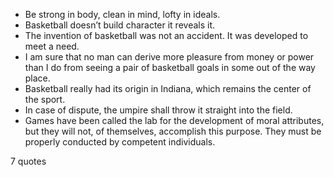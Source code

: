  - Be strong in body, clean in mind, lofty in ideals.
 - Basketball doesn’t build character it reveals it.
 - The invention of basketball was not an accident. It was developed to meet a need.
 - I am sure that no man can derive more pleasure from money or power than I do from seeing a pair of basketball goals in some out of the way place.
 - Basketball really had its origin in Indiana, which remains the center of the sport.
 - In case of dispute, the umpire shall throw it straight into the field.
 - Games have been called the lab for the development of moral attributes, but they will not, of themselves, accomplish this purpose. They must be properly conducted by competent individuals.

7 quotes